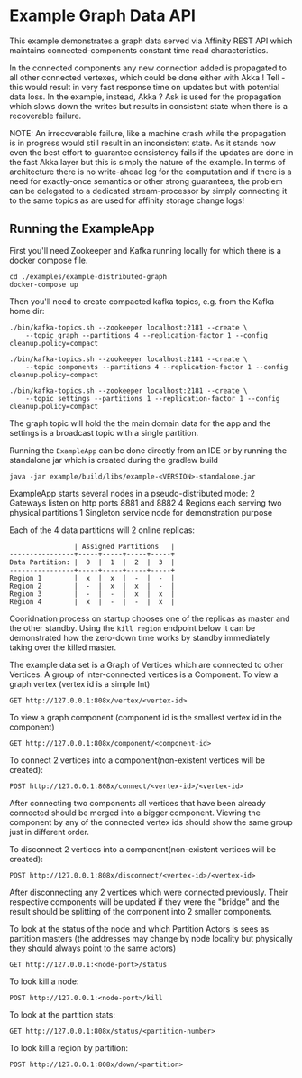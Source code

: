 # Example Graph Data API

This example demonstrates a graph data served via Affinity REST API 
which maintains connected-components constant time read characteristics.

In the connected components any new connection added is propagated to all
other connected vertexes, which could be done either with 
Akka ! Tell - this would result in very fast response time on updates 
but with potential data loss. In the example, instead, Akka ? Ask 
is used for the propagation which slows down the writes
but results in consistent state when there is a recoverable failure.

NOTE: An irrecoverable failure, like a machine crash while the 
propagation is in progress would still result in an inconsistent state.
As it stands now even the best effort to guarantee consistency fails 
if the updates are done in the fast Akka layer but this is simply the 
nature of the example. In terms of architecture there is no write-ahead 
log for the computation and if there is a need for exactly-once
semantics or other strong guarantees, the problem can be delegated to
 a dedicated stream-processor by simply connecting it to the same
  topics as are used for affinity storage change logs! 

## Running the ExampleApp

First you'll need Zookeeper and Kafka running locally for which there is a
docker compose file.
    
    cd ./examples/example-distributed-graph
    docker-compose up
 

Then you'll need to create compacted kafka topics, 
e.g. from the Kafka home dir:
 
    ./bin/kafka-topics.sh --zookeeper localhost:2181 --create \
        --topic graph --partitions 4 --replication-factor 1 --config cleanup.policy=compact
    
    ./bin/kafka-topics.sh --zookeeper localhost:2181 --create \
        --topic components --partitions 4 --replication-factor 1 --config cleanup.policy=compact

    ./bin/kafka-topics.sh --zookeeper localhost:2181 --create \ 
        --topic settings --partitions 1 --replication-factor 1 --config cleanup.policy=compact
        
The graph topic will hold the the main domain data for the app and the
 settings is a broadcast topic with a single partition.

Running the `ExampleApp` can be done directly from an IDE or by
running the standalone jar which is created during the gradlew build
 
    java -jar example/build/libs/example-<VERSION>-standalone.jar
    
ExampleApp starts several nodes in a pseudo-distributed mode:
    2 Gateways listen on http ports 8881 and 8882
    4 Regions each serving two physical partitions
    1 Singleton service node for demonstration purpose

Each of the 4 data partitions will 2 online replicas:
  
                    | Assigned Partitions   |
    ----------------+-----+-----+-----+-----+
    Data Partition: |  0  |  1  |  2  |  3  |
    ----------------+-----+-----+-----+-----+               
    Region 1        |  x  |  x  |  -  |  -  |
    Region 2        |  -  |  x  |  x  |  -  |
    Region 3        |  -  |  -  |  x  |  x  |
    Region 4        |  x  |  -  |  -  |  x  |

Cooridnation process on startup chooses one of the replicas as
 master and the other standby. Using the `kill region` endpoint
 below it can be demonstrated how the zero-down time works by
 standby immediately taking over the killed master.
 
The example data set is a Graph of Vertices which are connected
to other Vertices. A group of inter-connected vertices is a Component.
To view a graph vertex (vertex id is a simple Int)

    GET http://127.0.0.1:808x/vertex/<vertex-id> 

To view a graph component (component id is the smallest vertex id in the component) 

    GET http://127.0.0.1:808x/component/<component-id> 

To connect 2 vertices into a component(non-existent vertices will be created):

    POST http://127.0.0.1:808x/connect/<vertex-id>/<vertex-id> 

After connecting two components all vertices that have been already 
connected should be merged into a bigger component. Viewing the 
component by any of the connected vertex ids should show the same group
just in different order.

To disconnect 2 vertices into a component(non-existent vertices will be created):

    POST http://127.0.0.1:808x/disconnect/<vertex-id>/<vertex-id> 

After disconnecting any 2 vertices which were connected previously.
Their respective components will be updated if they were the "bridge"
and the result should be splitting of the component into 2 smaller
components.

To look at the status of the node and which Partition Actors is sees
as partition masters (the addresses may change by node locality but 
physically they should always point to the same actors) 

    GET http://127.0.0.1:<node-port>/status

To look kill a node: 

    POST http://127.0.0.1:<node-port>/kill
    
To look at the partition stats:

    GET http://127.0.0.1:808x/status/<partition-number>

To look kill a region by partition: 

    POST http://127.0.0.1:808x/down/<partition>

